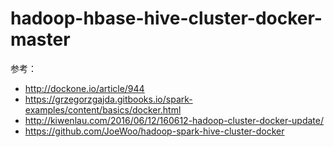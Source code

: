 # hadoop-hbase-hive-cluster-docker-master

参考：  
* http://dockone.io/article/944
* https://grzegorzgajda.gitbooks.io/spark-examples/content/basics/docker.html
* http://kiwenlau.com/2016/06/12/160612-hadoop-cluster-docker-update/
* https://github.com/JoeWoo/hadoop-spark-hive-cluster-docker
